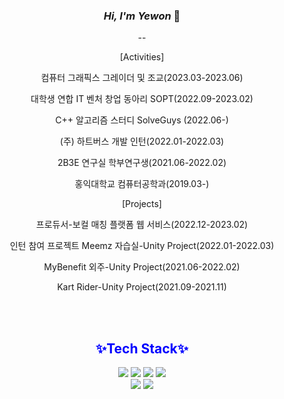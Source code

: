 <div align="center">
  
### **_Hi, I'm Yewon_** 👋 
--


[Activities]

컴퓨터 그래픽스 그레이더 및 조교(2023.03-2023.06)

대학생 연합 IT 벤처 창업 동아리 SOPT(2022.09-2023.02)

C++ 알고리즘 스터디 SolveGuys (2022.06-)

(주) 하트버스 개발 인턴(2022.01-2022.03)

2B3E 연구실 학부연구생(2021.06-2022.02)

홍익대학교 컴퓨터공학과(2019.03-)

[Projects]

<Track 1> 프로듀서-보컬 매칭 플랫폼 웹 서비스(2022.12-2023.02)


인턴 참여 프로젝트 Meemz 자습실-Unity Project(2022.01-2022.03)

MyBenefit 외주-Unity Project(2021.06-2022.02)

Kart Rider-Unity Project(2021.09-2021.11)




<br/><br/>  
  
  ## <span style="color:#0000FF">✨Tech Stack✨</span>
 <img src="https://img.shields.io/badge/Python-3766AB?style=flat-square&logo=Python&logoColor=white"/></a>  <img src="https://img.shields.io/badge/C-A8B9CC?style=flat-square&logo=C&logoColor=white"/>  <img src="https://img.shields.io/badge/C++-00599C?style=flat-square&logo=C%2B%2B&logoColor=white"/>  <img src="https://img.shields.io/badge/Java-007396?style=flat-square&logo=Java&logoColor=white"/> 
<br/>
<img src="https://img.shields.io/badge/Spring-6DB33F?style=flat-square&logo=Spring&logoColor=white"/>  <img src="https://img.shields.io/badge/Unity-FFFFFF?style=flat-square&logo=Unity&logoColor=black"/>  

<!--
**Soyewon/Soyewon** is a ✨ _special_ ✨ repository because its `README.md` (this file) appears on your GitHub profile.

Here are some ideas to get you started:

- 🔭 I’m currently working on ...
- 🌱 I’m currently learning ...
- 👯 I’m looking to collaborate on ...
- 🤔 I’m looking for help with ...
- 💬 Ask me about ...
- 📫 How to reach me: ...
- 😄 Pronouns: ...
- ⚡ Fun fact: ...
-->
</div>
